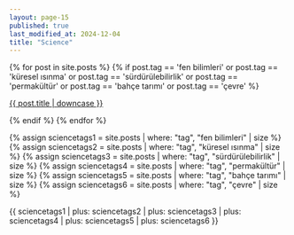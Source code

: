 ```yaml
---
layout: page-15
published: true
last_modified_at: 2024-12-04
title: "Science"
---
```


{% for post in site.posts %} {% if post.tag == 'fen bilimleri' or post.tag ==
'küresel ısınma' or post.tag == 'sürdürülebilirlik' or post.tag == 'permakültür'
or post.tag == 'bahçe tarımı' or post.tag == 'çevre' %}

<p class="cat1"><a href="{{ post.url }}">{{ post.title | downcase }}</a></p>
{% endif %} {% endfor %}
<br />

{% assign sciencetags1 = site.posts | where: "tag", "fen bilimleri" | size %}
{% assign sciencetags2 = site.posts | where: "tag", "küresel ısınma" | size %}
{% assign sciencetags3 = site.posts | where: "tag", "sürdürülebilirlik" | size %}
{% assign sciencetags4 = site.posts | where: "tag", "permakültür" | size %}
{% assign sciencetags5 = site.posts | where: "tag", "bahçe tarımı" | size %}
{% assign sciencetags6 = site.posts | where: "tag", "çevre" | size %}

{{ sciencetags1 | plus: sciencetags2 | plus: sciencetags3 | plus: sciencetags4 | plus: sciencetags5 | plus: sciencetags6 }}
